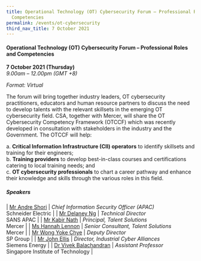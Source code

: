 ```yaml
---
title: Operational Technology (OT) Cybersecurity Forum – Professional Roles and
  Competencies
permalink: /events/ot-cybersecurity
third_nav_title: 7 October 2021
---
```

#### **Operational Technology (OT) Cybersecurity Forum – Professional Roles and Competencies**

**7 October 2021 (Thursday)**  
*9.00am – 12.00pm (GMT +8)*

*Format: Virtual*

The forum will bring together industry leaders, OT cybersecurity practitioners, educators and human resource partners to discuss the need to develop talents with the relevant skillsets in the emerging OT cybersecurity field.  CSA, together with Mercer, will share the OT Cybersecurity Competency Framework (OTCCF) which was recently developed in consultation with stakeholders in the industry and the Government.  The OTCCF will help:

a.	**Critical Information Infrastructure (CII) operators** to identify skillsets and training for their engineers;  
b.	**Training providers** to develop best-in-class courses and certifications catering to local training needs; and  
c.	**OT cybersecurity professionals** to chart a career pathway and enhance their knowledge and skills through the various roles in this field.

##### **Speakers**

| [Mr Andre Shori](/speaker-andre-shori)     | *Chief Information Security Officer (APAC)*<br>Schneider Electric     |
| [Mr Delaney Ng](/speaker-delaney-ng)     | *Technical Director*<br>SANS APAC     |
| [Mr Kabir Nath](/speaker-kabir-nath)     | *Principal, Talent Solutions*<br>Mercer     |
| [Ms Hannah Lennon](/speaker-hannah-lennon)     | *Senior Consultant, Talent Solutions*<br>Mercer     |
| [Mr Wong Yoke Chye](/speaker-wong-yc)     | *Deputy Director*<br>SP Group     |
| [Mr John Ellis](/speaker-john-ellis)  | *Director, Industrial Cyber Alliances*<br>Siemens Energy                  |
| [Dr Vivek Balachandran](/speaker-vivek-b)  | *Assistant Professor*<br>Singapore Institute of Technology                  |